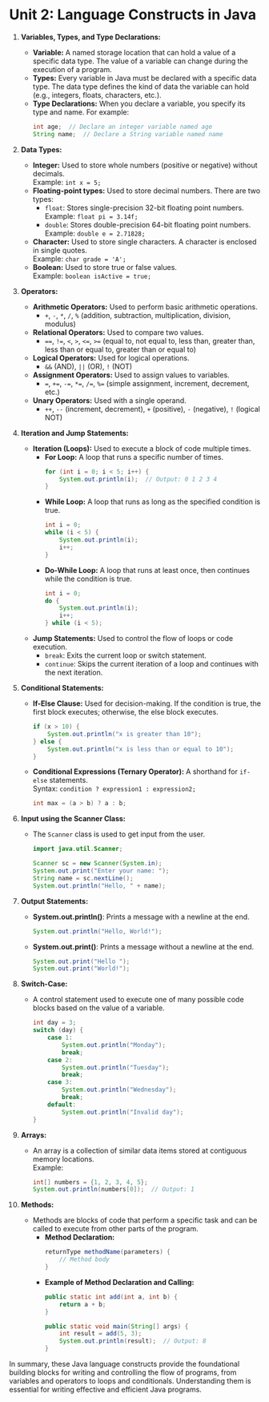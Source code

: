 # Unit 2: Language Constructs in Java

1. **Variables, Types, and Type Declarations:**
   - **Variable:** A named storage location that can hold a value of a specific data type. The value of a variable can change during the execution of a program.
   - **Types:** Every variable in Java must be declared with a specific data type. The data type defines the kind of data the variable can hold (e.g., integers, floats, characters, etc.).
   - **Type Declarations:** When you declare a variable, you specify its type and name. For example:  
     ```java
     int age;  // Declare an integer variable named age
     String name;  // Declare a String variable named name
     ```

2. **Data Types:**
   - **Integer:** Used to store whole numbers (positive or negative) without decimals.  
     Example: `int x = 5;`
   - **Floating-point types:** Used to store decimal numbers. There are two types:
     - `float`: Stores single-precision 32-bit floating point numbers.  
       Example: `float pi = 3.14f;`
     - `double`: Stores double-precision 64-bit floating point numbers.  
       Example: `double e = 2.71828;`
   - **Character:** Used to store single characters. A character is enclosed in single quotes.  
     Example: `char grade = 'A';`
   - **Boolean:** Used to store true or false values.  
     Example: `boolean isActive = true;`

3. **Operators:**
   - **Arithmetic Operators:** Used to perform basic arithmetic operations.
     - `+`, `-`, `*`, `/`, `%` (addition, subtraction, multiplication, division, modulus)
   - **Relational Operators:** Used to compare two values.
     - `==`, `!=`, `<`, `>`, `<=`, `>=` (equal to, not equal to, less than, greater than, less than or equal to, greater than or equal to)
   - **Logical Operators:** Used for logical operations.
     - `&&` (AND), `||` (OR), `!` (NOT)
   - **Assignment Operators:** Used to assign values to variables.
     - `=`, `+=`, `-=`, `*=`, `/=`, `%=` (simple assignment, increment, decrement, etc.)
   - **Unary Operators:** Used with a single operand.
     - `++`, `--` (increment, decrement), `+` (positive), `-` (negative), `!` (logical NOT)

4. **Iteration and Jump Statements:**
   - **Iteration (Loops):** Used to execute a block of code multiple times.
     - **For Loop:** A loop that runs a specific number of times.
       ```java
       for (int i = 0; i < 5; i++) {
           System.out.println(i);  // Output: 0 1 2 3 4
       }
       ```
     - **While Loop:** A loop that runs as long as the specified condition is true.
       ```java
       int i = 0;
       while (i < 5) {
           System.out.println(i);
           i++;
       }
       ```
     - **Do-While Loop:** A loop that runs at least once, then continues while the condition is true.
       ```java
       int i = 0;
       do {
           System.out.println(i);
           i++;
       } while (i < 5);
       ```
   - **Jump Statements:** Used to control the flow of loops or code execution.
     - `break`: Exits the current loop or switch statement.
     - `continue`: Skips the current iteration of a loop and continues with the next iteration.

5. **Conditional Statements:**
   - **If-Else Clause:** Used for decision-making. If the condition is true, the first block executes; otherwise, the else block executes.
     ```java
     if (x > 10) {
         System.out.println("x is greater than 10");
     } else {
         System.out.println("x is less than or equal to 10");
     }
     ```
   - **Conditional Expressions (Ternary Operator):** A shorthand for `if-else` statements.  
     Syntax: `condition ? expression1 : expression2;`
     ```java
     int max = (a > b) ? a : b;
     ```

6. **Input using the Scanner Class:**
   - The `Scanner` class is used to get input from the user.
     ```java
     import java.util.Scanner;
     
     Scanner sc = new Scanner(System.in);
     System.out.print("Enter your name: ");
     String name = sc.nextLine();
     System.out.println("Hello, " + name);
     ```

7. **Output Statements:**
   - **System.out.println()**: Prints a message with a newline at the end.
     ```java
     System.out.println("Hello, World!");
     ```
   - **System.out.print()**: Prints a message without a newline at the end.
     ```java
     System.out.print("Hello ");
     System.out.print("World!");
     ```

8. **Switch-Case:**
   - A control statement used to execute one of many possible code blocks based on the value of a variable.
     ```java
     int day = 3;
     switch (day) {
         case 1:
             System.out.println("Monday");
             break;
         case 2:
             System.out.println("Tuesday");
             break;
         case 3:
             System.out.println("Wednesday");
             break;
         default:
             System.out.println("Invalid day");
     }
     ```

9. **Arrays:**
   - An array is a collection of similar data items stored at contiguous memory locations.  
     Example:
     ```java
     int[] numbers = {1, 2, 3, 4, 5};
     System.out.println(numbers[0]);  // Output: 1
     ```

10. **Methods:**
    - Methods are blocks of code that perform a specific task and can be called to execute from other parts of the program.
      - **Method Declaration:**
        ```java
        returnType methodName(parameters) {
            // Method body
        }
        ```
      - **Example of Method Declaration and Calling:**
        ```java
        public static int add(int a, int b) {
            return a + b;
        }

        public static void main(String[] args) {
            int result = add(5, 3);
            System.out.println(result);  // Output: 8
        }
        ```

In summary, these Java language constructs provide the foundational building blocks for writing and controlling the flow of programs, from variables and operators to loops and conditionals. Understanding them is essential for writing effective and efficient Java programs.